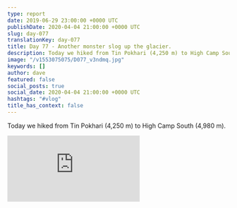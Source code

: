 ```yaml
---
type: report
date: 2019-06-29 23:00:00 +0000 UTC
publishDate: 2020-04-04 21:00:00 +0000 UTC
slug: day-077
translationKey: day-077
title: Day 77 - Another monster slog up the glacier.
description: Today we hiked from Tin Pokhari (4,250 m) to High Camp South (4,980 m).
image: "/v1553075075/D077_v3ndmq.jpg"
keywords: []
author: dave
featured: false
social_posts: true
social_date: 2020-04-04 21:00:00 +0000 UTC
hashtags: "#vlog"
title_has_context: false
---
```


Today we hiked from Tin Pokhari (4,250 m) to High Camp South (4,980 m).

<iframe class="youtube" src="https://www.youtube.com/embed/-UKM9dI_mMI" frameborder="0" allow="accelerometer; autoplay; encrypted-media; gyroscope; picture-in-picture" allowfullscreen></iframe>

